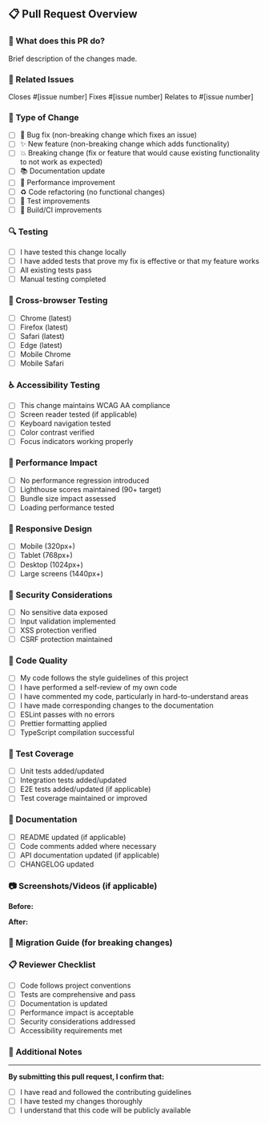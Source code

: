 ## 📋 Pull Request Overview

### 🎯 What does this PR do?
Brief description of the changes made.

### 🔗 Related Issues
Closes #[issue number]
Fixes #[issue number]
Relates to #[issue number]

### 🧪 Type of Change
- [ ] 🐛 Bug fix (non-breaking change which fixes an issue)
- [ ] ✨ New feature (non-breaking change which adds functionality)
- [ ] 💥 Breaking change (fix or feature that would cause existing functionality to not work as expected)
- [ ] 📚 Documentation update
- [ ] 🚀 Performance improvement
- [ ] ♻️ Code refactoring (no functional changes)
- [ ] 🧪 Test improvements
- [ ] 🔧 Build/CI improvements

### 🔍 Testing
- [ ] I have tested this change locally
- [ ] I have added tests that prove my fix is effective or that my feature works
- [ ] All existing tests pass
- [ ] Manual testing completed

### 📱 Cross-browser Testing
- [ ] Chrome (latest)
- [ ] Firefox (latest)
- [ ] Safari (latest)
- [ ] Edge (latest)
- [ ] Mobile Chrome
- [ ] Mobile Safari

### ♿ Accessibility Testing
- [ ] This change maintains WCAG AA compliance
- [ ] Screen reader tested (if applicable)
- [ ] Keyboard navigation tested
- [ ] Color contrast verified
- [ ] Focus indicators working properly

### 🚀 Performance Impact
- [ ] No performance regression introduced
- [ ] Lighthouse scores maintained (90+ target)
- [ ] Bundle size impact assessed
- [ ] Loading performance tested

### 📱 Responsive Design
- [ ] Mobile (320px+)
- [ ] Tablet (768px+)
- [ ] Desktop (1024px+)
- [ ] Large screens (1440px+)

### 🔐 Security Considerations
- [ ] No sensitive data exposed
- [ ] Input validation implemented
- [ ] XSS protection verified
- [ ] CSRF protection maintained

### 📝 Code Quality
- [ ] My code follows the style guidelines of this project
- [ ] I have performed a self-review of my own code
- [ ] I have commented my code, particularly in hard-to-understand areas
- [ ] I have made corresponding changes to the documentation
- [ ] ESLint passes with no errors
- [ ] Prettier formatting applied
- [ ] TypeScript compilation successful

### 🧪 Test Coverage
- [ ] Unit tests added/updated
- [ ] Integration tests added/updated
- [ ] E2E tests added/updated (if applicable)
- [ ] Test coverage maintained or improved

### 📖 Documentation
- [ ] README updated (if applicable)
- [ ] Code comments added where necessary
- [ ] API documentation updated (if applicable)
- [ ] CHANGELOG updated

### 📷 Screenshots/Videos (if applicable)
<!-- Add screenshots or videos to demonstrate the changes -->

**Before:**
<!-- Screenshot of before state -->

**After:**
<!-- Screenshot of after state -->

### 🔄 Migration Guide (for breaking changes)
<!-- If this is a breaking change, provide migration instructions -->

### 📋 Reviewer Checklist
- [ ] Code follows project conventions
- [ ] Tests are comprehensive and pass
- [ ] Documentation is updated
- [ ] Performance impact is acceptable
- [ ] Security considerations addressed
- [ ] Accessibility requirements met

### 📝 Additional Notes
<!-- Any additional information that reviewers should know -->

---

**By submitting this pull request, I confirm that:**
- [ ] I have read and followed the contributing guidelines
- [ ] I have tested my changes thoroughly
- [ ] I understand that this code will be publicly available
